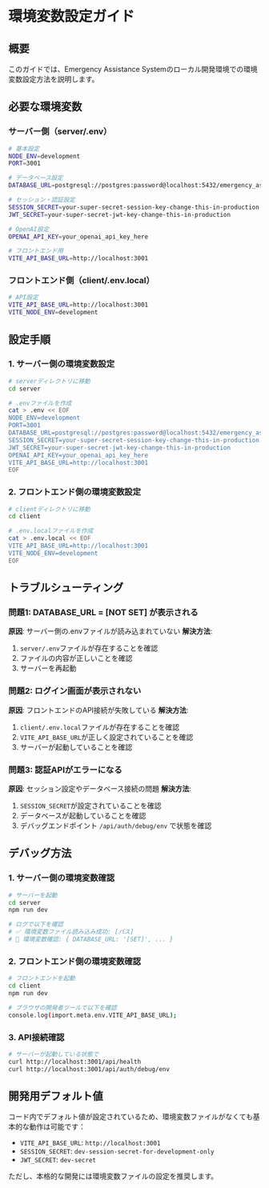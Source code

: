 # 環境変数設定ガイド

## 概要
このガイドでは、Emergency Assistance Systemのローカル開発環境での環境変数設定方法を説明します。

## 必要な環境変数

### サーバー側（server/.env）
```bash
# 基本設定
NODE_ENV=development
PORT=3001

# データベース設定
DATABASE_URL=postgresql://postgres:password@localhost:5432/emergency_assistance

# セッション・認証設定
SESSION_SECRET=your-super-secret-session-key-change-this-in-production
JWT_SECRET=your-super-secret-jwt-key-change-this-in-production

# OpenAI設定
OPENAI_API_KEY=your_openai_api_key_here

# フロントエンド用
VITE_API_BASE_URL=http://localhost:3001
```

### フロントエンド側（client/.env.local）
```bash
# API設定
VITE_API_BASE_URL=http://localhost:3001
VITE_NODE_ENV=development
```

## 設定手順

### 1. サーバー側の環境変数設定
```bash
# serverディレクトリに移動
cd server

# .envファイルを作成
cat > .env << EOF
NODE_ENV=development
PORT=3001
DATABASE_URL=postgresql://postgres:password@localhost:5432/emergency_assistance
SESSION_SECRET=your-super-secret-session-key-change-this-in-production
JWT_SECRET=your-super-secret-jwt-key-change-this-in-production
OPENAI_API_KEY=your_openai_api_key_here
VITE_API_BASE_URL=http://localhost:3001
EOF
```

### 2. フロントエンド側の環境変数設定
```bash
# clientディレクトリに移動
cd client

# .env.localファイルを作成
cat > .env.local << EOF
VITE_API_BASE_URL=http://localhost:3001
VITE_NODE_ENV=development
EOF
```

## トラブルシューティング

### 問題1: DATABASE_URL = [NOT SET] が表示される
**原因**: サーバー側の.envファイルが読み込まれていない
**解決方法**:
1. `server/.env`ファイルが存在することを確認
2. ファイルの内容が正しいことを確認
3. サーバーを再起動

### 問題2: ログイン画面が表示されない
**原因**: フロントエンドのAPI接続が失敗している
**解決方法**:
1. `client/.env.local`ファイルが存在することを確認
2. `VITE_API_BASE_URL`が正しく設定されていることを確認
3. サーバーが起動していることを確認

### 問題3: 認証APIがエラーになる
**原因**: セッション設定やデータベース接続の問題
**解決方法**:
1. `SESSION_SECRET`が設定されていることを確認
2. データベースが起動していることを確認
3. デバッグエンドポイント `/api/auth/debug/env` で状態を確認

## デバッグ方法

### 1. サーバー側の環境変数確認
```bash
# サーバーを起動
cd server
npm run dev

# ログで以下を確認
# ✅ 環境変数ファイル読み込み成功: [パス]
# 🔧 環境変数確認: { DATABASE_URL: '[SET]', ... }
```

### 2. フロントエンド側の環境変数確認
```bash
# フロントエンドを起動
cd client
npm run dev

# ブラウザの開発者ツールで以下を確認
console.log(import.meta.env.VITE_API_BASE_URL);
```

### 3. API接続確認
```bash
# サーバーが起動している状態で
curl http://localhost:3001/api/health
curl http://localhost:3001/api/auth/debug/env
```

## 開発用デフォルト値

コード内でデフォルト値が設定されているため、環境変数ファイルがなくても基本的な動作は可能です：

- `VITE_API_BASE_URL`: `http://localhost:3001`
- `SESSION_SECRET`: `dev-session-secret-for-development-only`
- `JWT_SECRET`: `dev-secret`

ただし、本格的な開発には環境変数ファイルの設定を推奨します。 